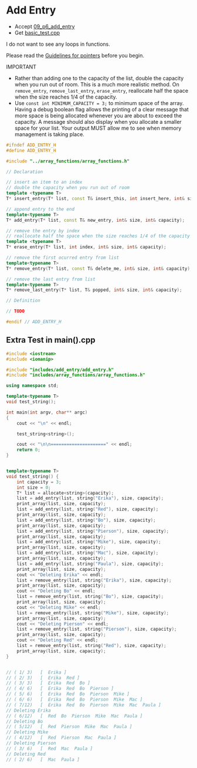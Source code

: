 # Add Entry

- Accept [09_p6_add_entry](https://classroom.github.com/a/lbZU9bOM)
- Get [basic_test.cpp](basic_test.cpp)

I do not want to see any loops in functions.

Please read the [Guidelines for pointers](https://docs.google.com/document/d/1WDgzNbWrGjDA7739GjZ8Xna_RrUX95w6XqKL4mOmDpc/edit?usp=sharing) before you begin. 

IMPORTANT
- Rather than adding one to the capacity of the list, double the capacity when you run out of room. This is a much more realistic method. On `remove_entry`, `remove_last_entry`, `erase_entry`, reallocate half the space when the size reaches 1/4 of the capacity.
- Use `const int MINIMUM_CAPACITY = 3;` to minimum space of the array. Having a debug boolean flag allows the printing of a clear message that more space is being allocated whenever you are about to exceed the capacity. A message should also display when you allocate a smaller space for your list. Your output MUST allow me to see when memory management is taking place.
 
```c++
#ifndef ADD_ENTRY_H
#define ADD_ENTRY_H

#include "../array_functions/array_functions.h"

// Declaration

// insert an item to an index
// double the capacity when you run out of room
template <typename T>
T* insert_entry(T* list, const T& insert_this, int insert_here, int& size, int& capacity);

// append entry to the end
template<typename T>
T* add_entry(T* list, const T& new_entry, int& size, int& capacity);

// remove the entry by index
// reallocate half the space when the size reaches 1/4 of the capacity
template <typename T>
T* erase_entry(T* list, int index, int& size, int& capacity); 

// remove the first ocurred entry from list
template<typename T>
T* remove_entry(T* list, const T& delete_me, int& size, int& capacity);

// remove the last entry from list
template<typename T>
T* remove_last_entry(T* list, T& popped, int& size, int& capacity);

// Definition

// TODO

#endif // ADD_ENTRY_H
```

## Extra Test in main().cpp

```c++
#include <iostream>
#include <iomanip>

#include "includes/add_entry/add_entry.h"
#include "includes/array_functions/array_functions.h"

using namespace std;

template<typename T>
void test_string();

int main(int argv, char** argc)
{
    cout << "\n" << endl;

    test_string<string>();

    cout << "\n\n=====================" << endl;
    return 0;
}


template<typename T>
void test_string() {
    int capacity = 3;
    int size = 0;
    T* list = allocate<string>(capacity);
    list = add_entry(list, string("Erika"), size, capacity);
    print_array(list, size, capacity);
    list = add_entry(list, string("Red"), size, capacity);
    print_array(list, size, capacity);
    list = add_entry(list, string("Bo"), size, capacity);
    print_array(list, size, capacity);
    list = add_entry(list, string("Pierson"), size, capacity);
    print_array(list, size, capacity);
    list = add_entry(list, string("Mike"), size, capacity);
    print_array(list, size, capacity);
    list = add_entry(list, string("Mac"), size, capacity);
    print_array(list, size, capacity);
    list = add_entry(list, string("Paula"), size, capacity);
    print_array(list, size, capacity);
    cout << "Deleting Erika" << endl;
    list = remove_entry(list, string("Erika"), size, capacity);
    print_array(list, size, capacity);
    cout << "Deleting Bo" << endl;
    list = remove_entry(list, string("Bo"), size, capacity);
    print_array(list, size, capacity);
    cout << "Deleting Mike" << endl;
    list = remove_entry(list, string("Mike"), size, capacity);
    print_array(list, size, capacity);
    cout << "Deleting Pierson" << endl;
    list = remove_entry(list, string("Pierson"), size, capacity);
    print_array(list, size, capacity);
    cout << "Deleting Red" << endl;
    list = remove_entry(list, string("Red"), size, capacity);
    print_array(list, size, capacity);
}


// ( 1/ 3)   [  Erika ]
// ( 2/ 3)   [  Erika  Red ]
// ( 3/ 3)   [  Erika  Red  Bo ]
// ( 4/ 6)   [  Erika  Red  Bo  Pierson ]
// ( 5/ 6)   [  Erika  Red  Bo  Pierson  Mike ]
// ( 6/ 6)   [  Erika  Red  Bo  Pierson  Mike  Mac ]
// ( 7/12)   [  Erika  Red  Bo  Pierson  Mike  Mac  Paula ]
// Deleting Erika
// ( 6/12)   [  Red  Bo  Pierson  Mike  Mac  Paula ]
// Deleting Bo
// ( 5/12)   [  Red  Pierson  Mike  Mac  Paula ]
// Deleting Mike
// ( 4/12)   [  Red  Pierson  Mac  Paula ]
// Deleting Pierson
// ( 3/ 6)   [  Red  Mac  Paula ]
// Deleting Red
// ( 2/ 6)   [  Mac  Paula ]
```